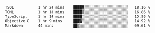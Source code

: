 <!--START_SECTION:waka-->

```txt
TSQL           1 hr 24 mins    ████▓░░░░░░░░░░░░░░░░░░░░   18.16 %
TOML           1 hr 18 mins    ████▒░░░░░░░░░░░░░░░░░░░░   16.86 %
TypeScript     1 hr 14 mins    ████░░░░░░░░░░░░░░░░░░░░░   15.98 %
Objective-C    1 hr 9 mins     ███▓░░░░░░░░░░░░░░░░░░░░░   14.92 %
Markdown       44 mins         ██▒░░░░░░░░░░░░░░░░░░░░░░   09.61 %
```

<!--END_SECTION:waka-->